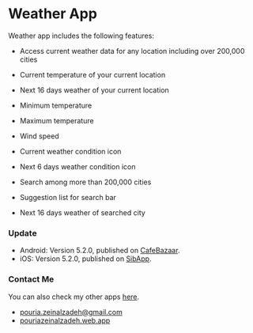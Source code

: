 # Weather App



Weather app includes the following features:

- Access current weather data for any location including over 200,000 cities

- Current temperature of your current location

- Next 16 days weather of your current location

- Minimum temperature

- Maximum temperature

- Wind speed

- Current weather condition icon

- Next 6 days weather condition icon

- Search among more than 200,000 cities

- Suggestion list for search bar

- Next 16 days weather of searched city

### Update

- Android:
Version 5.2.0, published on [CafeBazaar](https://cafebazaar.ir/app/com.weather.weather_app?l=en).
- iOS:
Version 5.2.0, published on [SibApp](https://sibapp.com/applications/WeatherApp).

### Contact Me

You can also check my other apps [here](https://cafebazaar.ir/developer/413934687302?l=en).

- pouria.zeinalzadeh@gmail.com
- [pouriazeinalzadeh.web.app](https://pouriazeinalzadeh.web.app)
